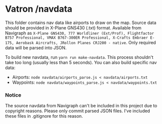 # Vatron /navdata
This folder contains nav data like airports to draw on the map. Source data should be provided in X-Plane GNS430 (.txt) format. Available from Navigraph as `X-Plane GNS430, 777 Worldliner (Ext/Prof), Flightfactor B757 Professional, VMAX B767-300ER Professional, X-Crafts Embraer E-175, Aerobask Aircrafts, JRollon Planes CRJ200 - native`. Only required data will be parsed into JSON.

To build new navdata, run `yarn run make-navdata`. This process shouldn't take too long (usually less than 5 seconds). You can also build specific nav data:
* Airports: `node navdata/airports_parse.js < navdata/airports.txt`
* Waypoints: `node navdata/waypoints_parse.js < navdata/waypoints.txt`

### Notice
The source navdata from Navigraph can't be included in this project due to copyright reasons. Please only commit parsed JSON files. I've included these files in .gitignore for this reason.

